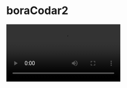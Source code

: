 # boraCodar2


![image](https://github.com/michelnatan/boraCodar2/blob/3aca81f78db70b611cdcef1b01934cd6d1115dd5/Demostra%C3%A7%C3%A3o.mp4)
